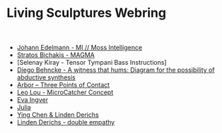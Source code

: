 Living Sculptures Webring<br/><br/>
===

- [Johann Edelmann - MI   //   Moss Intelligence]()
- [Stratos Bichakis - MAGMA]()
- [Selenay Kiray - Tensor Tympani Bass Instructions] 
- [Diego Behncke - A witness that hums: Diagram for the possibility of abductive synthesis]()
- [Arbor – Three Points of Contact](https://www.derrekchow.com/three-points-of-contact)
- [Leo Lou - MicroCatcher Concept]()
- [Eva Ingver]()
- [Julia]()
- [Ying Chen & Linden Derichs]()
- [Linden Derichs - double empathy]()
<!-- - [text](url) -->
<!-- ^^ add/update your link here in the same form: "- [text](url)" -->
